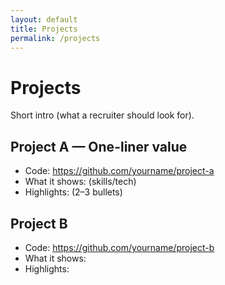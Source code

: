 ```yaml
---
layout: default
title: Projects
permalink: /projects
---
```




# Projects
Short intro (what a recruiter should look for).

## Project A — One-liner value
- Code: https://github.com/yourname/project-a
- What it shows: (skills/tech)
- Highlights: (2–3 bullets)

## Project B
- Code: https://github.com/yourname/project-b
- What it shows:
- Highlights:
